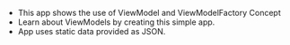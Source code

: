 - This app shows the use of ViewModel and ViewModelFactory Concept
- Learn about ViewModels by creating this simple app.
- App uses static data provided as JSON.
